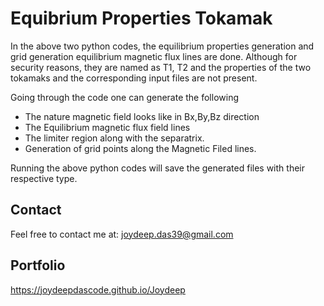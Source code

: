 # Equibrium Properties Tokamak

In the above two python codes, the equilibrium properties generation and grid generation equilibrium magnetic flux lines are done. Although for security reasons, they are named as T1, T2 and the properties of the two tokamaks and the corresponding input files are not present.

Going through the code one can generate the following
* The nature magnetic field looks like in Bx,By,Bz direction
* The Equilibrium magnetic flux field lines
* The limiter region along with the separatrix.
* Generation of grid points along the Magnetic Filed lines.

Running the above python codes will save the generated files with their respective type.


## Contact
Feel free to contact me at:
joydeep.das39@gmail.com

## Portfolio
https://joydeepdascode.github.io/Joydeep
